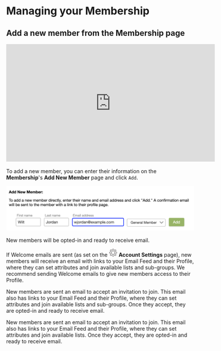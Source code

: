 # Managing your Membership

<span id="gv-2members-13membersAdd"></span>
## Add a new member from the Membership page

<div style="text-align:center" class="tutorialVid">
  <iframe width="560" height="315" title="Add a Single New Member" frameborder="0" 
          src="https://www.youtube.com/embed/GIjM7EiqQ3c?modestbranding=1&listType=playlist&list=PLDpr40ac-3iJxubj8z77-Y-b81zevRF_L&rel=0"
          allow="accelerometer; autoplay=0; clipboard-write; encrypted-media; gyroscope; 
          picture-in-picture" allowfullscreen>
  </iframe>
</div>

To add a new member, you can enter their information on
the **Membership**'s **Add New Member** page and click `Add`.

<img src="/docimages/add-new-member.png" width="600">

<span class="g4s">

New members will be opted-in and ready to receive email.

If Welcome emails are sent (as set on the <img src="/docimages/transparent-gear-icon.png" height="22"> **Account Settings** page),
new members will receive an email with links to your Email Feed and their Profile, where they can set attributes and join available
lists and sub-groups.  We recommend sending Welcome emails to give
new members access to their Profile.

</span> <!-- g4s -->

<span class="sub">

New members are sent an email to accept an invitation to join. This email also has links to your Email Feed and their Profile, where they can set attributes and join available lists and sub-groups. Once they accept, they are opted-in and ready to receive email.

</span> <!--sub -->

<span class="free">

New members are sent an email to accept an invitation to join. This email also has links to your Email Feed and their Profile, where they can set attributes and join available lists. Once they accept, they are opted-in and ready to receive email.

</span> <!--free -->


